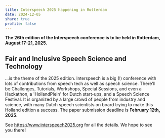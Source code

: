 ```yaml
---
title: Interspeech 2025 happening in Rotterdam
date: 2024-12-05
share: true
profile: false
---
```


**The 26th edition of the Interspeech conference is to be held in Rotterdam, August 17-21, 2025.**

<!--more-->

## Fair and Inclusive Speech Science and Technology

...is the theme of the 2025 edition. Interspeech is a big (!) conference with lots of contributions from speech tech as well as speech science. There'll be Challenges, Tutorials, Workshops, Special Sessions, and even a Hackathon, a 'HollandPlein' for Dutch start-ups, and a Speech Science Festival. It is organized by a large crowd of people from industry and science, with many Dutch speech scientists on board trying to make this Holland edition a success. The paper submission deadline is **February 12th, 2025**.

See https://www.interspeech2025.org for all the details. We hope to see you there!
